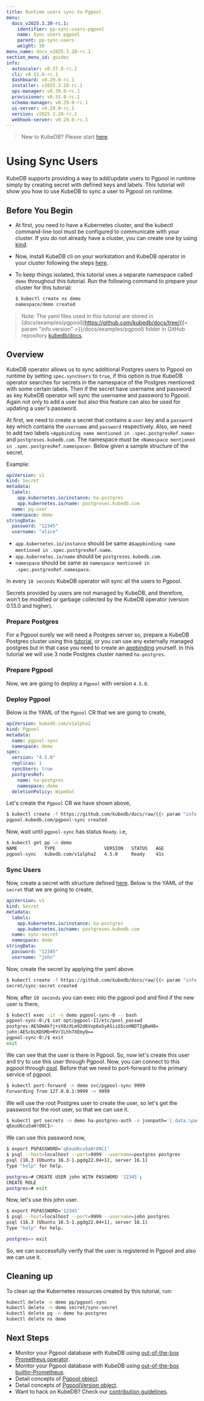 ```yaml
---
title: Runtime users sync to Pgpool
menu:
  docs_v2025.3.20-rc.1:
    identifier: pp-sync-users-pgpool
    name: Sync users pgpool
    parent: pp-sync-users
    weight: 10
menu_name: docs_v2025.3.20-rc.1
section_menu_id: guides
info:
  autoscaler: v0.37.0-rc.1
  cli: v0.53.0-rc.1
  dashboard: v0.29.0-rc.1
  installer: v2025.3.20-rc.1
  ops-manager: v0.39.0-rc.1
  provisioner: v0.53.0-rc.1
  schema-manager: v0.29.0-rc.1
  ui-server: v0.29.0-rc.1
  version: v2025.3.20-rc.1
  webhook-server: v0.29.0-rc.1
---
```


> New to KubeDB? Please start [here](/docs/v2025.3.20-rc.1/README).

# Using Sync Users

KubeDB supports providing a way to add/update users to Pgpool in runtime simply by creating secret with defined keys and labels. This tutorial will show you how to use KubeDB to sync a user to Pgpool on runtime.

## Before You Begin

- At first, you need to have a Kubernetes cluster, and the kubectl command-line tool must be configured to communicate with your cluster. If you do not already have a cluster, you can create one by using [kind](https://kind.sigs.k8s.io/docs/user/quick-start/).

- Now, install KubeDB cli on your workstation and KubeDB operator in your cluster following the steps [here](/docs/v2025.3.20-rc.1/setup/README).

- To keep things isolated, this tutorial uses a separate namespace called `demo` throughout this tutorial. Run the following command to prepare your cluster for this tutorial:

  ```bash
  $ kubectl create ns demo
  namespace/demo created
  ```

> Note: The yaml files used in this tutorial are stored in [docs/examples/pgpool](https://github.com/kubedb/docs/tree/{{< param "info.version" >}}/docs/examples/pgpool) folder in GitHub repository [kubedb/docs](https://github.com/kubedb/docs).

## Overview

KubeDB operator allows us to sync additional Postgres users to Pgpool on runtime by setting `spec.syncUsers` to `true`, if this option is true KubeDB operator searches for secrets in the namespace of the Postgres mentioned with some certain labels. Then if the secret have username and password as key KubeDB operator will sync the username and password to Pgpool. Again not only to add a user but also this feature can also be used for updating a user's password.

At first, we need to create a secret that contains a `user` key and a `password` key which contains the `username` and `password` respectively. Also, we need to add two labels `<Appbinding name mentioned in .spec.postgresRef.name>` and `postgreses.kubedb.com`. The namespace must be `<Namespace mentioned in .spec.postgresRef.namespace>`. Below given a sample structure of the secret.

Example:

```yaml
apiVersion: v1
kind: Secret
metadata:
  labels:
    app.kubernetes.io/instance: ha-postgres
    app.kubernetes.io/name: postgreses.kubedb.com
  name: pg-user
  namespace: demo
stringData:
  password: "12345"
  username: "alice"
```
- `app.kubernetes.io/instance` should be same as`appbinding name mentioned in .spec.postgresRef.name`.
- `app.kubernetes.io/name` should be `postgreses.kubedb.com`.
- `namespace` should be same as `namespace mentioned in .spec.postgresRef.namespace`.

In every `10 seconds` KubeDB operator will sync all the users to Pgpool.

Secrets provided by users are not managed by KubeDB, and therefore, won't be modified or garbage collected by the KubeDB operator (version 0.13.0 and higher).

### Prepare Postgres
For a Pgpool surely we will need a Postgres server so, prepare a KubeDB Postgres cluster using this [tutorial](/docs/v2025.3.20-rc.1/guides/postgres/clustering/streaming_replication), or you can use any externally managed postgres but in that case you need to create an [appbinding](/docs/v2025.3.20-rc.1/guides/pgpool/concepts/appbinding) yourself. In this tutorial we will use 3 node Postgres cluster named `ha-postgres`.

### Prepare Pgpool

Now, we are going to deploy a `Pgpool` with version `4.5.0`.

### Deploy Pgpool

Below is the YAML of the `Pgpool` CR that we are going to create,

```yaml
apiVersion: kubedb.com/v1alpha2
kind: Pgpool
metadata:
  name: pgpool-sync
  namespace: demo
spec:
  version: "4.5.0"
  replicas: 1
  syncUsers: true
  postgresRef:
    name: ha-postgres
    namespace: demo
  deletionPolicy: WipeOut
```

Let's create the `Pgpool` CR we have shown above,

```bash
$ kubectl create -f https://github.com/kubedb/docs/raw/{{< param "info.version" >}}/docs/examples/pgpool/sync-users/pgpool-sync.yaml
pgpool.kubedb.com/pgpool-sync created
```

Now, wait until `pgpool-sync` has status `Ready`. i.e,

```bash
$ kubectl get pp -n demo
NAME          TYPE                  VERSION   STATUS   AGE
pgpool-sync   kubedb.com/v1alpha2   4.5.0     Ready    41s
```

### Sync Users

Now, create a secret with structure defined [here](/docs/v2025.3.20-rc.1/guides/pgpool/concepts/pgpool#specsyncusers). Below is the YAML of the `secret` that we are going to create,

```yaml
apiVersion: v1
kind: Secret
metadata:
  labels:
    app.kubernetes.io/instance: ha-postgres
    app.kubernetes.io/name: postgreses.kubedb.com
  name: sync-secret
  namespace: demo
stringData:
  password: "12345"
  username: "john"
```

Now, create the secret by applying the yaml above.

```bash
$ kubectl create -f https://github.com/kubedb/docs/raw/{{< param "info.version" >}}/docs/examples/pgpool/sync-users/secret.yaml
secret/sync-secret created
```

Now, after `10 seconds` you can exec into the pgpool pod and find if the new user is there,

```bash
$ kubectl exec -it -n demo pgpool-sync-0 -- bash
pgpool-sync-0:/$ cat opt/pgpool-II/etc/pool_passwd 
postgres:AESOmAkfj+zX8zXLm92d6Vup6a5yASiiGScoHNDTIgBwH8=
john:AEScbLKDSMb+KVrILhh7XEmyQ==
pgpool-sync-0:/$ exit
exit
```
We can see that the user is there in Pgpool. So, now let's create this user and try to use this user through Pgpool.
Now, you can connect to this pgpool through [psql](https://www.postgresql.org/docs/current/app-psql.html). Before that we need to port-forward to the primary service of pgpool.

```bash
$ kubectl port-forward -n demo svc/pgpool-sync 9999
Forwarding from 127.0.0.1:9999 -> 9999
```
We will use the root Postgres user to create the user, so let's get the password for the root user, so that we can use it.
```bash
$ kubectl get secrets -n demo ha-postgres-auth -o jsonpath='{.data.\password}' | base64 -d
qEeuU6cu5aH!O9CI⏎ 
```
We can use this password now,
```bash
$ export PGPASSWORD='qEeuU6cu5aH!O9CI'
$ psql --host=localhost --port=9999 --username=postgres postgres
psql (16.3 (Ubuntu 16.3-1.pgdg22.04+1), server 16.1)
Type "help" for help.

postgres=# CREATE USER john WITH PASSWORD '12345';
CREATE ROLE
postgres=# exit
```
Now, let's use this john user.
```bash
$ export PGPASSWORD='12345'
$ psql --host=localhost --port=9999 --username=john postgres
psql (16.3 (Ubuntu 16.3-1.pgdg22.04+1), server 16.1)
Type "help" for help.

postgres=> exit
```
So, we can successfully verify that the user is registered in Pgpool and also we can use it.

## Cleaning up

To clean up the Kubernetes resources created by this tutorial, run:

```bash
kubectl delete -n demo pp/pgpool-sync
kubectl delete -n demo secret/sync-secret
kubectl delete pg -n demo ha-postgres
kubectl delete ns demo
```

## Next Steps

- Monitor your Pgpool database with KubeDB using [out-of-the-box Prometheus operator](/docs/v2025.3.20-rc.1/guides/pgpool/monitoring/using-prometheus-operator).
- Monitor your Pgpool database with KubeDB using [out-of-the-box builtin-Prometheus](/docs/v2025.3.20-rc.1/guides/pgpool/monitoring/using-builtin-prometheus).
- Detail concepts of [Pgpool object](/docs/v2025.3.20-rc.1/guides/pgpool/concepts/pgpool).
- Detail concepts of [PgpoolVersion object](/docs/v2025.3.20-rc.1/guides/pgpool/concepts/catalog).
- Want to hack on KubeDB? Check our [contribution guidelines](/docs/v2025.3.20-rc.1/CONTRIBUTING).

